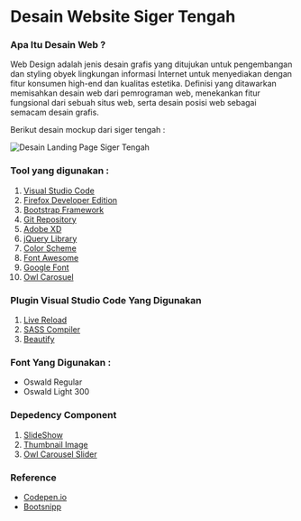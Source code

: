 
# Desain Website Siger Tengah

### Apa Itu Desain Web ?

Web Design adalah jenis desain grafis yang ditujukan untuk pengembangan dan styling obyek lingkungan informasi Internet untuk menyediakan dengan fitur konsumen high-end dan kualitas estetika. Definisi yang ditawarkan memisahkan desain web dari pemrograman web, menekankan fitur fungsional dari sebuah situs web, serta desain posisi web sebagai semacam desain grafis.

Berikut desain mockup dari siger tengah :

![Desain Landing Page Siger Tengah](https://www.petanikode.com/img/markdown/markdown-vscode.png)

### Tool yang digunakan :

1. [Visual Studio Code](https://code.visualstudio.com/)
2. [Firefox Developer Edition](https://www.mozilla.org/id/firefox/developer/all/)
3. [Bootstrap Framework](https://getbootstrap.com/)
4. [Git Repository](github.com)
5. [Adobe XD](https://www.adobe.com/products/xd.html)
6. [jQuery Library](https://jquery.com/download/)
7. [Color Scheme](https://coolors.co/)
8. [Font Awesome](https://www.bootstrapcdn.com/fontawesome/)
9. [Google Font](https://fonts.google.com)
10. [Owl Carosuel](https://owlcarousel2.github.io/OwlCarousel2/)

### Plugin Visual Studio Code Yang Digunakan
1. [Live Reload](https://marketplace.visualstudio.com/items?itemName=MS-vsliveshare.vsls-vs)
2. [SASS Compiler](https://marketplace.visualstudio.com/items?itemName=ritwickdey.live-sass)
3. [Beautify](https://marketplace.visualstudio.com/items?itemName=ritwickdey.live-sass)

### Font Yang Digunakan :
* Oswald Regular
* Oswald Light 300

### Depedency Component
1. [SlideShow](https://bootsnipp.com/snippets/X0Qdv)
2. [Thumbnail Image](https://bootsnipp.com/snippets/0ej)
3. [Owl Carousel Slider](https://codepen.io/glebkema/pen/GqbWYd)

### Reference

* [Codepen.io](https://codepen.io/)
* [Bootsnipp](https://bootsnip.com)

